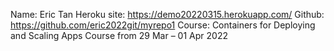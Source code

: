 Name: Eric Tan
Heroku site: https://demo20220315.herokuapp.com/
Github: https://github.com/eric2022git/myrepo1
Course: Containers for Deploying and Scaling Apps Course from 29 Mar – 01 Apr 2022
